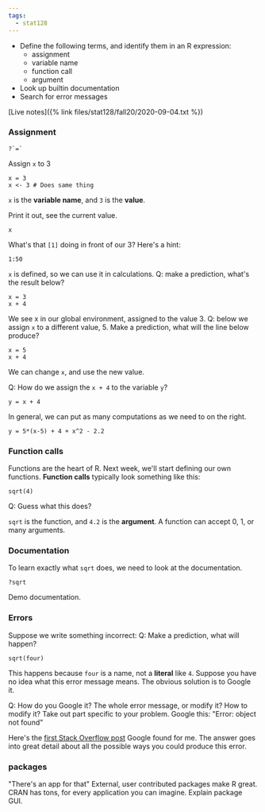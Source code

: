 ```yaml
---
tags:
  - stat128
---
```


- Define the following terms, and identify them in an R expression:
    - assignment
    - variable name
    - function call
    - argument 
- Look up builtin documentation
- Search for error messages

[Live notes]({% link files/stat128/fall20/2020-09-04.txt %})


### Assignment 

```{r}
?`=`
```

Assign `x` to 3

```{r}
x = 3
x <- 3 # Does same thing
```

`x` is the __variable name__, and `3` is the __value__.

Print it out, see the current value.

```{r}
x
```

What's that `[1]` doing in front of our 3?
Here's a hint:
```{r}
1:50
```

`x` is defined, so we can use it in calculations.
Q: make a prediction, what's the result below?
```{r}
x = 3
x + 4
```

We see x in our global environment, assigned to the value 3.
Q: below we assign `x` to a different value, 5.
Make a prediction, what will the line below produce?
```{r}
x = 5
x + 4
```

We can change `x`, and use the new value.

Q: How do we assign the `x + 4` to the variable `y`?
```{r}
y = x + 4
```

In general, we can put as many computations as we need to on the right.
```{r}
y = 5*(x-5) + 4 + x^2 - 2.2
```

### Function calls

Functions are the heart of R. 
Next week, we'll start defining our own functions.
__Function calls__ typically look something like this:
```{r}
sqrt(4)
```
Q: Guess what this does?

`sqrt` is the function, and `4.2` is the __argument__.
A function can accept 0, 1, or many arguments.

### Documentation

To learn exactly what `sqrt` does, we need to look at the documentation.
```{r}
?sqrt
```
Demo documentation.

### Errors

Suppose we write something incorrect:
Q: Make a prediction, what will happen?
```{r}
sqrt(four)
```

This happens because `four` is a name, not a __literal__ like `4`.
Suppose you have no idea what this error message means.
The obvious solution is to Google it.

Q: How do you Google it?
The whole error message, or modify it?
How to modify it?
Take out part specific to your problem.
Google this: "Error: object not found"

Here's the [first Stack Overflow post](https://stackoverflow.com/questions/27886839/what-does-error-object-myvariable-not-found-mean) Google found for me.
The answer goes into great detail about all the possible ways you could produce this error.

### packages

"There's an app for that"
External, user contributed packages make R great.
CRAN has tons, for every application you can imagine.
Explain package GUI.







